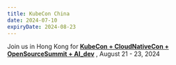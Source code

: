```yaml
---
title: KubeCon China
date: 2024-07-10
expiryDate: 2024-08-23
---
```


<i class="fas fa-bullhorn"></i> Join us in Hong Kong for
[**KubeCon + CloudNativeCon + OpenSourceSummit + AI_dev**](/blog/2024/kubecon-china-2024/)
, August 21 - 23, 2024
